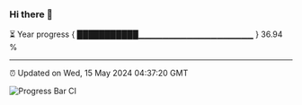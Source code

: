 ### Hi there 👋

⏳ Year progress { ███████████▁▁▁▁▁▁▁▁▁▁▁▁▁▁▁▁▁▁▁ } 36.94 %

---

⏰ Updated on Wed, 15 May 2024 04:37:20 GMT

![Progress Bar CI](https://github.com/IshwaranRudhara/GIT-ACTION/workflows/Progress%20Bar%20CI/badge.svg)
